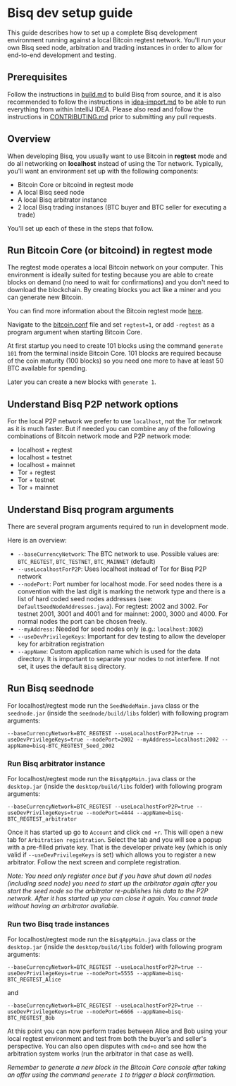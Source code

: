 # Bisq dev setup guide

This guide describes how to set up a complete Bisq development environment running against a local Bitcoin regtest network. You'll run your own Bisq seed node, arbitration and trading instances in order to allow for end-to-end development and testing.


## Prerequisites

Follow the instructions in [build.md](build.md) to build Bisq from source, and it is also recommended to follow the instructions in [idea-import.md](idea-import.md) to be able to run everything from within IntelliJ IDEA. Please also read and follow the instructions in [CONTRIBUTING.md](../CONTRIBUTING.md) prior to submitting any pull requests.


## Overview

When developing Bisq, you usually want to use Bitcoin in **regtest** mode and do all networking on **localhost** instead of using the Tor network. Typically, you'll want an environment set up with the following components:

 - Bitcoin Core or bitcoind in regtest mode
 - A local Bisq seed node
 - A local Bisq arbitrator instance
 - 2 local Bisq trading instances (BTC buyer and BTC seller for executing a trade)

You'll set up each of these in the steps that follow.


## Run Bitcoin Core (or bitcoind) in regtest mode

The regtest mode operates a local Bitcoin network on your computer. This environment is ideally suited for testing because you are able to create blocks on demand (no need to wait for confirmations) and you don't need to download the blockchain. By creating blocks you act like a miner and you can generate new Bitcoin.

You can find more information about the Bitcoin regtest mode [here](https://bitcoin.org/en/developer-examples#regtest-mode).

Navigate to the [bitcoin.conf](https://en.bitcoin.it/wiki/Running_Bitcoin#Bitcoin.conf_Configuration_File) file and set `regtest=1`, or add `-regtest` as a program argument when starting Bitcoin Core.

At first startup you need to create 101 blocks using the command `generate 101` from the terminal inside Bitcoin Core. 101 blocks are required because of the coin maturity (100 blocks) so you need one more to have at least 50 BTC available for spending.

Later you can create a new blocks with `generate 1`.


## Understand Bisq P2P network options

For the local P2P network we prefer to use `localhost`, not the Tor network as it is much faster. But if needed you can combine any of the following combinations of Bitcoin network mode and P2P network mode:

 - localhost + regtest
 - localhost + testnet
 - localhost + mainnet
 - Tor + regtest
 - Tor + testnet
 - Tor + mainnet


## Understand Bisq program arguments

There are several program arguments required to run in development mode.

Here is an overview:

 - `--baseCurrencyNetwork`: The BTC network to use. Possible values are: `BTC_REGTEST`, `BTC_TESTNET`, `BTC_MAINNET` (default)
 - `--useLocalhostForP2P`: Uses localhost instead of Tor for Bisq P2P network
 - `--nodePort`: Port number for localhost mode. For seed nodes there is a convention with the last digit is marking the network type and there is a list of hard coded seed nodes addresses (see: `DefaultSeedNodeAddresses.java`). For regtest: 2002 and 3002. For testnet 2001, 3001 and 4001 and for mainnet:  2000, 3000 and 4000. For normal nodes the port can be chosen freely.
 - `--myAddress`: Needed for seed nodes only (e.g.: `localhost:3002`)
 - `--useDevPrivilegeKeys`: Important for dev testing to allow the developer key for arbitration registration
 - `--appName`: Custom application name which is used for the data directory. It is important to separate your nodes to not interfere. If not set, it uses the default `Bisq` directory.


## Run Bisq seednode

For localhost/regtest mode run the `SeedNodeMain.java` class or the `seednode.jar` (inside the `seednode/build/libs` folder) with following program arguments:

    --baseCurrencyNetwork=BTC_REGTEST --useLocalhostForP2P=true --useDevPrivilegeKeys=true --nodePort=2002 --myAddress=localhost:2002 --appName=bisq-BTC_REGTEST_Seed_2002


### Run Bisq arbitrator instance

For localhost/regtest mode run the `BisqAppMain.java` class or the `desktop.jar` (inside the `desktop/build/libs` folder) with following program arguments:

    --baseCurrencyNetwork=BTC_REGTEST --useLocalhostForP2P=true --useDevPrivilegeKeys=true --nodePort=4444 --appName=bisq-BTC_REGTEST_arbitrator

Once it has started up go to `Account` and click `cmd +r`. This will open a new tab for `Arbitration registration`. Select the tab and you will see a popup with a pre-filled private key. That is the developer private key (which is only valid if `--useDevPrivilegeKeys` is set) which allows you to register a new arbitrator. Follow the next screen and complete registration.

_Note: You need only register once but if you have shut down all nodes (including seed node) you need to start up the arbitrator again after you start the seed node so the arbitrator re-publishes his data to the P2P network. After it has started up you can close it again. You cannot trade without having an arbitrator available._


### Run two Bisq trade instances

For localhost/regtest mode run the `BisqAppMain.java` class or the `desktop.jar` (inside the `desktop/build/libs` folder) with following program arguments:

    --baseCurrencyNetwork=BTC_REGTEST --useLocalhostForP2P=true --useDevPrivilegeKeys=true --nodePort=5555 --appName=bisq-BTC_REGTEST_Alice

and

    --baseCurrencyNetwork=BTC_REGTEST --useLocalhostForP2P=true --useDevPrivilegeKeys=true --nodePort=6666 --appName=bisq-BTC_REGTEST_Bob

At this point you can now perform trades between Alice and Bob using your local regtest environment and test from both the buyer's and seller's perspective. You can also open disputes with `cmd+o` and see how the arbitration system works (run the arbitrator in that case as well).

_Remember to generate a new block in the Bitcoin Core console after taking an offer using the command `generate 1` to trigger a block confirmation._
